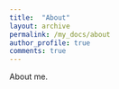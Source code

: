 ```yaml
---
title:  "About"
layout: archive
permalink: /my_docs/about
author_profile: true
comments: true
---
```


About me.
